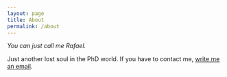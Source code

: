 ```yaml
---
layout: page
title: About
permalink: /about
---
```


*You can just call me Rafael.*

Just another lost soul in the PhD world. If you have to contact me, <a href="mailto:rafael.wu@pm.me">write me an email</a>.
